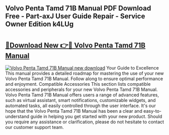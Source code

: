 ## Volvo Penta Tamd 71B Manual PDF Download Free - Part-axJ User Guide Repair - Service Owner Edition k4LUg

# <h2><a href="http://bc53988.oget.top/?id=Volvo+Penta+Tamd+71B+Manual">🔗Download New 👉🔴 Volvo Penta Tamd 71B Manual</a></h2>

[![Volvo Penta Tamd 71B Manual new download](https://i.imgur.com/5g1atiW.png)](http://bc53988.oget.top/?id=Volvo+Penta+Tamd+71B+Manual)
Your Guide to Excellence This manual provides a detailed roadmap for mastering the use of your new Volvo Penta Tamd 71B Manual. Follow along to ensure optimal performance and enjoyment. Compatible Accessories This section lists compatible accessories and peripherals for your new Volvo Penta Tamd 71B Manual. Volvo Penta Tamd 71B Manual offers users a range of advanced features, such as virtual assistant, smart notifications, customizable widgets, and automated tasks, all easily controlled through the user interface. It's our hope that the Volvo Penta Tamd 71B Manual has been a clear and easy-to-understand guide in helping you get started with your new product. Should you require any assistance or clarification, please do not hesitate to contact our customer support team.

